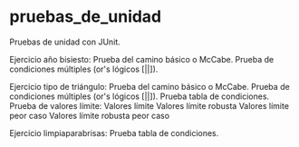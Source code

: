 # pruebas_de_unidad
Pruebas de unidad con JUnit.


Ejercicio año bisiesto:
    Prueba del camino básico o McCabe.
    Prueba de condiciones múltiples (or's lógicos [||]).


Ejercicio tipo de triángulo:
    Prueba del camino básico o McCabe.
    Prueba de condiciones múltiples (or's lógicos [||]).
    Prueba tabla de condiciones.
    Prueba de valores límite:
        Valores límite
        Valores límite robusta
        Valores límite peor caso
        Valores límite robusta peor caso


Ejercicio limpiaparabrisas:
    Prueba tabla de condiciones.